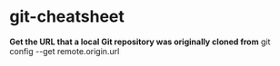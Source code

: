 # git-cheatsheet

**Get the URL that a local Git repository was originally cloned from**
git config --get remote.origin.url
